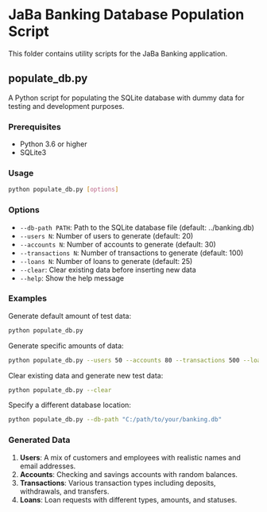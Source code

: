 # JaBa Banking Database Population Script

This folder contains utility scripts for the JaBa Banking application.

## populate_db.py

A Python script for populating the SQLite database with dummy data for testing and development purposes.

### Prerequisites

- Python 3.6 or higher
- SQLite3

### Usage

```bash
python populate_db.py [options]
```

### Options

- `--db-path PATH`: Path to the SQLite database file (default: ../banking.db)
- `--users N`: Number of users to generate (default: 20)
- `--accounts N`: Number of accounts to generate (default: 30)
- `--transactions N`: Number of transactions to generate (default: 100)
- `--loans N`: Number of loans to generate (default: 25)
- `--clear`: Clear existing data before inserting new data
- `--help`: Show the help message

### Examples

Generate default amount of test data:

```bash
python populate_db.py
```

Generate specific amounts of data:

```bash
python populate_db.py --users 50 --accounts 80 --transactions 500 --loans 100
```

Clear existing data and generate new test data:

```bash
python populate_db.py --clear
```

Specify a different database location:

```bash
python populate_db.py --db-path "C:/path/to/your/banking.db"
```

### Generated Data

1. **Users**: A mix of customers and employees with realistic names and email addresses.
2. **Accounts**: Checking and savings accounts with random balances.
3. **Transactions**: Various transaction types including deposits, withdrawals, and transfers.
4. **Loans**: Loan requests with different types, amounts, and statuses.
